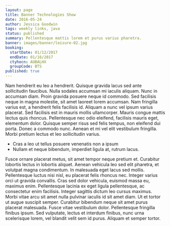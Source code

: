 ```yaml
---
layout: page
title: Banner Technologies Show
date: 2016-05-24
author: Jessica Goodwin
tags: weekly links, java
status: published
summary: Pellentesque mattis lorem et purus varius pharetra.
banner: images/banner/leisure-02.jpg
booking:
  startDate: 01/12/2017
  endDate: 01/16/2017
  ctyhocn: AUBALHX
  groupCode: BTS
published: true
---
```

Nam hendrerit eu leo a hendrerit. Quisque gravida lacus sed ante sollicitudin faucibus. Nulla sodales accumsan mi iaculis aliquam. Nunc in accumsan diam. Proin gravida posuere neque id commodo. Sed facilisis neque in magna molestie, sit amet laoreet lorem accumsan. Nam fringilla varius est, a hendrerit felis facilisis id. Aliquam a nunc vel ipsum varius placerat. Sed facilisis est in mauris mollis ullamcorper. Mauris congue mattis lectus quis rhoncus. Pellentesque nec odio eleifend, facilisis mauris eget, elementum dolor. Quisque semper risus sed felis tempus, non eleifend dui porta. Donec a commodo nunc. Aenean et mi vel elit vestibulum fringilla. Morbi pretium lectus et leo sollicitudin varius.

* Cras a leo ut tellus posuere venenatis non a ipsum
* Nullam et neque bibendum, imperdiet ligula at, rutrum lacus.

Fusce ornare placerat metus, sit amet tempor neque pretium et. Curabitur lobortis lectus in lobortis aliquet. Aenean vehicula leo sed elit pharetra, et volutpat magna condimentum. In malesuada eget lacus sed mollis. Pellentesque luctus nisi nisl, eu placerat felis rhoncus nec. Integer varius orci ut gravida convallis. Cras sed dolor vehicula, euismod massa eu, maximus enim. Pellentesque lacinia ex eget ligula pellentesque, ac consectetur enim facilisis. Integer sagittis dictum leo cursus maximus. Morbi vitae arcu sit amet nulla pulvinar iaculis id sit amet diam. Ut et tortor ut augue suscipit semper. Curabitur bibendum neque sit amet purus placerat malesuada. Fusce vitae vestibulum dolor. Pellentesque fringilla finibus ipsum. Sed vulputate, lectus et interdum finibus, nunc urna scelerisque lorem, vel blandit velit sem id purus. Aliquam et semper tortor.
